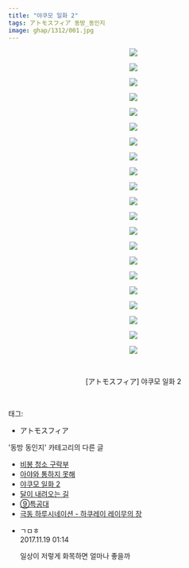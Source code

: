 ```yaml
---
title: "야쿠모 일화 2"
tags: アトモスフィア 동방_동인지
image: ghap/1312/001.jpg
---
```

<div class="article">
<p style="text-align: center; clear: none; float: none;"><img src="{{ site.nasurl }}/ghap/1312/001.jpg"/></p>
<p style="text-align: center; clear: none; float: none;"><img src="{{ site.nasurl }}/ghap/1312/002.jpg"/></p>
<p style="text-align: center; clear: none; float: none;"><img src="{{ site.nasurl }}/ghap/1312/003.jpg"/></p>
<p style="text-align: center; clear: none; float: none;"><img src="{{ site.nasurl }}/ghap/1312/004.jpg"/></p>
<p style="text-align: center; clear: none; float: none;"><img src="{{ site.nasurl }}/ghap/1312/005.jpg"/></p>
<p style="text-align: center; clear: none; float: none;"><img src="{{ site.nasurl }}/ghap/1312/006.jpg"/></p>
<p style="text-align: center; clear: none; float: none;"><img src="{{ site.nasurl }}/ghap/1312/007.jpg"/></p>
<p style="text-align: center; clear: none; float: none;"><img src="{{ site.nasurl }}/ghap/1312/008.jpg"/></p>
<p style="text-align: center; clear: none; float: none;"><img src="{{ site.nasurl }}/ghap/1312/009.jpg"/></p>
<p style="text-align: center; clear: none; float: none;"><img src="{{ site.nasurl }}/ghap/1312/010.jpg"/></p>
<p style="text-align: center; clear: none; float: none;"><img src="{{ site.nasurl }}/ghap/1312/011.jpg"/></p>
<p style="text-align: center; clear: none; float: none;"><img src="{{ site.nasurl }}/ghap/1312/012.jpg"/></p>
<p style="text-align: center; clear: none; float: none;"><img src="{{ site.nasurl }}/ghap/1312/013.jpg"/></p>
<p style="text-align: center; clear: none; float: none;"><img src="{{ site.nasurl }}/ghap/1312/014.jpg"/></p>
<p style="text-align: center; clear: none; float: none;"><img src="{{ site.nasurl }}/ghap/1312/015.jpg"/></p>
<p style="text-align: center; clear: none; float: none;"><img src="{{ site.nasurl }}/ghap/1312/016.jpg"/></p>
<p style="text-align: center; clear: none; float: none;"><img src="{{ site.nasurl }}/ghap/1312/017.jpg"/></p>
<p style="text-align: center; clear: none; float: none;"><img src="{{ site.nasurl }}/ghap/1312/018.jpg"/></p>
<p style="text-align: center; clear: none; float: none;"><img src="{{ site.nasurl }}/ghap/1312/019.jpg"/></p>
<p style="text-align: center; clear: none; float: none;"><img src="{{ site.nasurl }}/ghap/1312/020.jpg"/></p>
<p style="text-align: center; clear: none; float: none;"><img src="{{ site.nasurl }}/ghap/1312/021.jpg"/></p>
<p style="text-align: center; clear: none; float: none;"><br/></p>
<p style="text-align: center; clear: none; float: none;">[アトモスフィア] 야쿠모 일화 2</p>
<p><br/></p>
<p style="text-align: center; clear: none; float: none;"></p>
<p style="text-align: center; clear: none; float: none;"></p>
<p style="text-align: center; clear: none; float: none;"></p>
<p style="text-align: center; clear: none; float: none;"></p>
<p style="text-align: center; clear: none; float: none;"></p>
<p style="text-align: center; clear: none; float: none;"></p>
<p style="text-align: center; clear: none; float: none;"></p>
<p style="text-align: center; clear: none; float: none;"></p>
<p style="text-align: center; clear: none; float: none;"></p>
<p style="text-align: center; clear: none; float: none;"></p>
<p style="text-align: center; clear: none; float: none;"></p>
<p style="text-align: center; clear: none; float: none;"></p>
<p style="text-align: center; clear: none; float: none;"></p>
<p style="text-align: center; clear: none; float: none;"></p>
<p style="text-align: center; clear: none; float: none;"></p>
<p style="text-align: center; clear: none; float: none;"></p>
<p style="text-align: center; clear: none; float: none;"></p>
<p style="text-align: center; clear: none; float: none;"></p>
<p style="text-align: center; clear: none; float: none;"></p>
<p style="text-align: center; clear: none; float: none;"></p>
<p style="text-align: center; clear: none; float: none;"></p>
</div><div class="tagTrail">
<p>태그: </p>
<ul>
<li>アトモスフィア</li>
</ul>
</div><div class="another">
<p>'동방 동인지' 카테고리의 다른 글</p>
<ul>
<li><a href="/2016-08-03-ghap_1315">비봉 청소 구락부</a></li>
<li><a href="/2016-08-03-ghap_1314">아야와 통하지 못해</a></li>
<li><a href="/2016-08-03-ghap_1312">야쿠모 일화 2</a></li>
<li><a href="/2016-08-03-ghap_1311">달이 내려오는 길</a></li>
<li><a href="/2016-08-03-ghap_1310">⑨특공대</a></li>
<li><a href="/2016-08-03-ghap_1309">극동 하루시네이션 - 하쿠레이 레이무의 장</a></li>
</ul>
</div><div class="cb_module cb_fluid">
<div class="cb_wrt cb_profile">
<div class="comment">
<ul>
<li class="cb_thumb_off" id="comment15132248">
<div class="cb_comment_area">
<div class="cb_info_area">
<div class="cb_section">
<span class="cb_nick_name">ㄱㅁㅎ</span>
</div>
<div class="cb_section">
<span class="cb_date">2017.11.19 01:14 </span>
</div>
</div>
<div class="cb_dsc_comment">
<p class="cb_dsc">
											일상이 저렇게 화목하면 얼마나 좋을까
										</p>
</div>
</div></li>
</ul>
</div>
</div><!-- commentList close -->
</div>
<br/>
<p id="refer"></p>
<br/>
